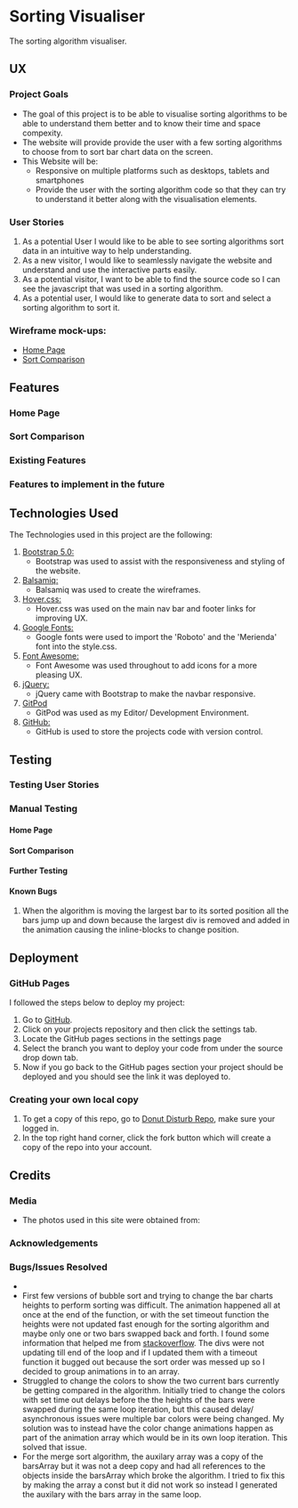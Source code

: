 # Sorting Visualiser
The sorting algorithm visualiser.

## UX
### Project Goals
* The goal of this project is to be able to visualise sorting algorithms to be able to understand them better and to know their time and space compexity.
* The website will provide provide the user with a few sorting algorithms to choose from to sort bar chart data on the screen.
* This Website will be:
    * Responsive on multiple platforms such as desktops, tablets and smartphones
    * Provide the user with the sorting algorithm code so that they can try to understand it better along with the visualisation elements.

### User Stories
1. As a potential User I would like to be able to see sorting algorithms sort data in an intuitive way to help understanding.
2. As a new visitor, I would like to seamlessly navigate the website and understand and use the interactive parts easily.
3. As a potential visitor, I want to be able to find the source code so I can see the javascript that was used in a sorting algorithm.
4. As a potential user, I would like to generate data to sort and select a sorting algorithm to sort it.

### Wireframe mock-ups: 
- [Home Page](https://github.com/jamesr1775/Sorting-Visualiser/blob/master/assets/wireframes/Home.png)
- [Sort Comparison](https://github.com/jamesr1775/Sorting-Visualiser/blob/master/assets/wireframes/Our_Donuts.png)

## Features

### Home Page

### Sort Comparison

### Existing Features

### Features to implement in the future

## Technologies Used
The Technologies used in this project are the following:

1. [Bootstrap 5.0:](https://getbootstrap.com/docs/5.0/getting-started/introduction/)
    - Bootstrap was used to assist with the responsiveness and styling of the website.
2. [Balsamiq:](https://balsamiq.com/)
    - Balsamiq was used to create the wireframes.
2. [Hover.css:](https://ianlunn.github.io/Hover/)
    - Hover.css was used on the main nav bar and footer links for improving UX.
3. [Google Fonts:](https://fonts.google.com/)
    - Google fonts were used to import the 'Roboto' and the 'Merienda' font into the style.css.
4. [Font Awesome:](https://fontawesome.com/)
    - Font Awesome was used throughout to add icons for a more pleasing UX.
5. [jQuery:](https://jquery.com/)
    - jQuery came with Bootstrap to make the navbar responsive.
6. [GitPod](https://gitpod.io/)
    - GitPod was used as my Editor/ Development Environment.
7. [GitHub:](https://github.com/)
    - GitHub is used to store the projects code with version control.

## Testing

### Testing User Stories

### Manual Testing
#### Home Page 
#### Sort Comparison

#### Further Testing

#### Known Bugs
1. When the algorithm is moving the largest bar to its sorted position all the bars jump up and down because the largest div is removed and added in the animation causing the 
   inline-blocks to change position.
## Deployment
### GitHub Pages
I followed the steps below to deploy my project:
1. Go to [GitHub](https://github.com). 
2. Click on your projects repository and then click the settings tab.
3. Locate the GitHub pages sections in the settings page
4. Select the branch you want to deploy your code from under the source drop down tab.
5. Now if you go back to the GitHub pages section your project should be deployed and you should see the link it was deployed to.

### Creating your own local copy
1. To get a copy of this repo, go to [Donut Disturb Repo](https://github.com/jamesr1775/Sorting-Visualiser), make sure your logged in. 
2. In the top right hand corner, click the fork button which will create a copy of the repo into your account.

## Credits
### Media
- The photos used in this site were obtained from:

### Acknowledgements

### Bugs/Issues Resolved
- 
- First few versions of bubble sort and trying to change the bar charts heights to perform sorting was difficult. The animation happened 
  all at once at the end of the function, or with the set timeout function the heights were not updated fast enough for the sorting algorithm and maybe only one or two 
  bars swapped back and forth. I found some information that helped me from [stackoverflow](https://stackoverflow.com/questions/48184493/update-element-with-ajax-dont-affect-until-for-loop-end/48184577). 
  The divs were not updating till end of the loop and if I updated them with a timeout function it bugged out because the sort order was messed up so I decided to group animations in to an array.
- Struggled to change the colors to show the two current bars currently be getting compared in the algorithm. Initially tried to change the colors with set time out delays before the 
  the heights of the bars were swapped during the same loop iteration, but this caused delay/ asynchronous issues were multiple bar colors were being changed. My solution was to instead have the color change animations happen as part of the animation 
  array which would be in its own loop iteration. This solved that issue.
- For the merge sort algorithm, the auxilary array was a copy of the barsArray but it was not a deep copy and had all references to the objects inside the barsArray which 
  broke the algorithm. I tried to fix this by making the array a const but it did not work so instead I generated the auxilary with the bars array in the same loop.